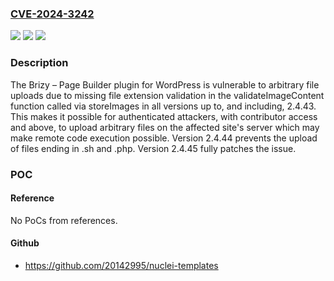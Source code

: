 ### [CVE-2024-3242](https://cve.mitre.org/cgi-bin/cvename.cgi?name=CVE-2024-3242)
![](https://img.shields.io/static/v1?label=Product&message=Brizy%20%E2%80%93%20Page%20Builder&color=blue)
![](https://img.shields.io/static/v1?label=Version&message=*%3C%3D%202.4.44%20&color=brighgreen)
![](https://img.shields.io/static/v1?label=Vulnerability&message=CWE-434%20Unrestricted%20Upload%20of%20File%20with%20Dangerous%20Type&color=brighgreen)

### Description

The Brizy – Page Builder plugin for WordPress is vulnerable to arbitrary file uploads due to missing file extension validation in the validateImageContent function called via storeImages in all versions up to, and including, 2.4.43. This makes it possible for authenticated attackers, with contributor access and above, to upload arbitrary files on the affected site's server which may make remote code execution possible. Version 2.4.44 prevents the upload of files ending in .sh and .php. Version 2.4.45 fully patches the issue.

### POC

#### Reference
No PoCs from references.

#### Github
- https://github.com/20142995/nuclei-templates

